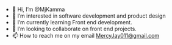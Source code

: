 - 👋 Hi, I’m @MjKamma
- 👀 I’m interested in software development and product design 
- 🌱 I’m currently learning Front end development.
- 💞️ I’m looking to collaborate on front end projects.
- 📫 How to reach me on my email MercyJay011@gmail.com

<!---
MjKamma/MjKamma is a ✨ special ✨ repository because its `README.md` (this file) appears on your GitHub profile.
You can click the Preview link to take a look at your changes.
--->
